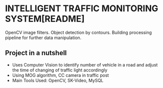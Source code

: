 # INTELLIGENT TRAFFIC MONITORING SYSTEM[README]

OpenCV image filters.
Object detection by contours.
Building processing pipeline for further data manipulation.

## Project in a nutshell
<ul>
  <li>
    Uses Computer Vision to identify number of vehicle in a road and adjust the time of changing of traffic light accordingly
  </li>
  <li>
    Using MOG algorithm, CC camera in traffic post
  </li>
  <li>
    Main Tools Used: OpenCV, SK-Video, MySQL
  </li>
</ul>
<!--

MOG Algorithm - For background subtraction
foreground_objects = current_frame - background_layer

Filtering
Removing unwanted noises to make the object look bolder

Object detection by contours
we will use the standard cv2.findContours method


Building processing pipeline
So we create contour detection first, o just merge together out bg subtraction, filtering and detection parts.
Now let’s create a processor that will link detected objects on different frames and will create paths, and also will count vehicles.
The vehicles entering and exiting the detection zone will be counted and the number of vehicles in the zone is obtained



The number of vehicles inside each of the lane is used to decide the current and the upcoming traffic lights.

We are following a Round robin based distribution of the cycle to the lanes
and our algorithm could be easily mapped for junctions with varying number of intersecting roads.

The recorded cctv data is also used for a variety of other use cases like 
pedestrian detection and signal allocation for pedestrians
Vehicle classifier and then intelligently map the duration
Number plate detection and other traffic rule violations.
-->
References:

Object detection
https://opencv.org/

Vehicle count collection:
github.com/creotiv/object_detection_projects

Mysql Database connections:
https://www.journaldev.com/15539/python-mysql-example-tutorial






